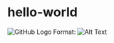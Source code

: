 # hello-world
![GitHub Logo](hello-world/images.jpg)
Format: ![Alt Text](hello-world/master/images.jpg)
